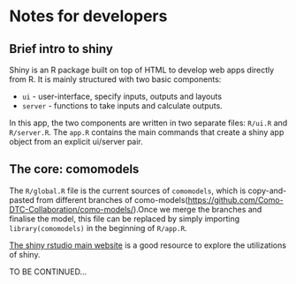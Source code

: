 # Notes for developers

## Brief intro to shiny
Shiny is an R package built on top of HTML to develop web apps directly from R. It is mainly structured with two basic components: 
* `ui` - user-interface, specify inputs, outputs and layouts
* `server` - functions to take inputs and calculate outputs.

In this app, the two components are written in two separate files: `R/ui.R` and `R/server.R`. The `app.R` contains the main commands that create a shiny app object from an explicit ui/server pair.

## The core: comomodels
The `R/global.R` file is the current sources of `comomodels`, which is copy-and-pasted from different branches of como-models(https://github.com/Como-DTC-Collaboration/como-models/).Once we merge the branches and finalise the model, this file can be replaced by simply importing `library(comomodels)` in the beginning of `R/app.R`.

[The shiny rstudio main website](https://shiny.rstudio.com/) is a good resource to explore the utilizations of shiny.

TO BE CONTINUED...
